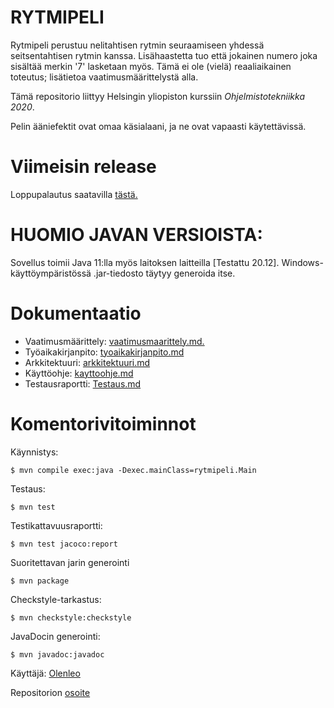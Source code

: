 # RYTMIPELI

Rytmipeli perustuu nelitahtisen rytmin seuraamiseen yhdessä seitsentahtisen rytmin kanssa. Lisähaastetta tuo että jokainen numero joka sisältää merkin '7' lasketaan myös. Tämä ei ole (vielä) reaaliaikainen toteutus; lisätietoa vaatimusmäärittelystä alla.

Tämä repositorio liittyy Helsingin yliopiston kurssiin *Ohjelmistotekniikka 2020*.

Pelin ääniefektit ovat omaa käsialaani, ja ne ovat vapaasti käytettävissä.

# Viimeisin release
Loppupalautus saatavilla [tästä.](https://github.com/olenleo/ot-harjoitustyo/releases/tag/Loppupalautus)

# HUOMIO JAVAN VERSIOISTA:
Sovellus toimii Java 11:lla myös laitoksen laitteilla [Testattu 20.12]. Windows-käyttöympäristössä .jar-tiedosto täytyy generoida itse.

# Dokumentaatio
- Vaatimusmäärittely: [vaatimusmaarittely.md.](https://github.com/olenleo/ot-harjoitustyo/blob/master/dokumentaatio/vaatimusmaarittely.md)
- Työaikakirjanpito: [tyoaikakirjanpito.md](https://github.com/olenleo/ot-harjoitustyo/blob/master/dokumentaatio/tyoaikakirjanpito.md) 
- Arkkitektuuri: [arkkitektuuri.md](https://github.com/olenleo/ot-harjoitustyo/blob/master/dokumentaatio/arkkitektuuri.md)
- Käyttöohje: [kayttoohje.md](https://github.com/olenleo/ot-harjoitustyo/blob/master/dokumentaatio/kayttoohje.md)
- Testausraportti: [Testaus.md](https://github.com/olenleo/ot-harjoitustyo/blob/Loppupalautus/dokumentaatio/Testaus.md)

# Komentorivitoiminnot

Käynnistys:
~~~
$ mvn compile exec:java -Dexec.mainClass=rytmipeli.Main    
~~~
Testaus: 
~~~
$ mvn test
~~~
Testikattavuusraportti:
~~~
$ mvn test jacoco:report
~~~
Suoritettavan jarin generointi
~~~
$ mvn package
~~~
Checkstyle-tarkastus: 
~~~
$ mvn checkstyle:checkstyle
~~~
JavaDocin generointi:
~~~
$ mvn javadoc:javadoc
~~~


Käyttäjä: [Olenleo](https://github.com/olenleo)

Repositorion [osoite](https://github.com/olenleo/ot-harjoitustyo)

